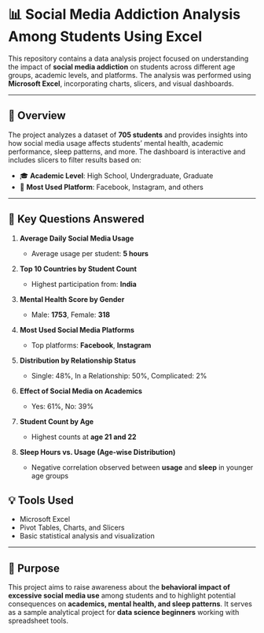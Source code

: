 # 📊 Social Media Addiction Analysis Among Students Using Excel

This repository contains a data analysis project focused on understanding the impact of **social media addiction** on students across different age groups, academic levels, and platforms. The analysis was performed using **Microsoft Excel**, incorporating charts, slicers, and visual dashboards.

---

## 📝 Overview

The project analyzes a dataset of **705 students** and provides insights into how social media usage affects students’ mental health, academic performance, sleep patterns, and more. The dashboard is interactive and includes slicers to filter results based on:

- 🎓 **Academic Level**: High School, Undergraduate, Graduate  
- 📱 **Most Used Platform**: Facebook, Instagram, and others  

---

## 📌 Key Questions Answered

1. **Average Daily Social Media Usage**
   - Average usage per student: **5 hours**

2. **Top 10 Countries by Student Count**
   - Highest participation from: **India**

3. **Mental Health Score by Gender**
   - Male: **1753**, Female: **318**

4. **Most Used Social Media Platforms**
   - Top platforms: **Facebook**, **Instagram**

5. **Distribution by Relationship Status**
   - Single: 48%, In a Relationship: 50%, Complicated: 2%

6. **Effect of Social Media on Academics**
   - Yes: 61%, No: 39%

7. **Student Count by Age**
   - Highest counts at **age 21 and 22**

8. **Sleep Hours vs. Usage (Age-wise Distribution)**
   - Negative correlation observed between **usage** and **sleep** in younger age groups



## 💡 Tools Used

- Microsoft Excel  
- Pivot Tables, Charts, and Slicers  
- Basic statistical analysis and visualization

---

## 🎯 Purpose

This project aims to raise awareness about the **behavioral impact of excessive social media use** among students and to highlight potential consequences on **academics, mental health, and sleep patterns**. It serves as a sample analytical project for **data science beginners** working with spreadsheet tools.



